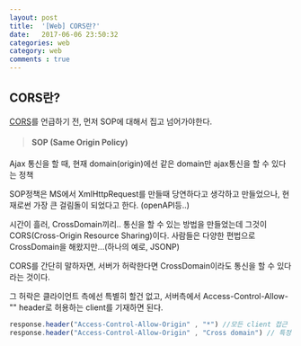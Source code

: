 ```yaml
---
layout: post
title:  '[Web] CORS란?'
date:   2017-06-06 23:50:32
categories: web
category: web
comments : true
---
```

CORS란?
-----

[CORS](https://www.w3.org/TR/cors/)를 언급하기 전, 먼저 SOP에 대해서 집고 넘어가야한다.

> #### SOP (Same Origin Policy)
 Ajax 통신을 할 때, 현재 domain(origin)에선 같은 domain만 ajax통신을 할 수 있다는 정책

SOP정책은 MS에서 XmlHttpRequest를 만들때 당연하다고 생각하고 만들었으나, 현재로썬 가장 큰 걸림돌이 되었다고 한다. (openAPI등..)


시간이 흘러, CrossDomain끼리.. 통신을 할 수 있는 방법을 만들었는데 그것이 CORS(Cross-Origin Resource Sharing)이다. 사람들은 다양한 편법으로 CrossDomain을 해왔지만...(하나의 예로, JSONP)

CORS를 간단히 말하자면, 서버가 허락한다면 CrossDomain이라도 통신을 할 수 있다 라는 것이다.

그 허락은 클라이언트 측에선 특별히 할건 없고, 서버측에서 Access-Control-Allow-"" header로 허용하는 client를 기재하면 된다.

~~~~javascript
response.header("Access-Control-Allow-Origin" , "*") //모든 client 접근 허용
response.header("Access-Control-Allow-Origin" , "Cross domain") // 특정 domain의 접근 허용
~~~~
